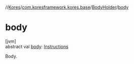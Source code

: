 //[Kores](../../../index.md)/[com.koresframework.kores.base](../index.md)/[BodyHolder](index.md)/[body](body.md)

# body

[jvm]\
abstract val [body](body.md): [Instructions](../../com.koresframework.kores/-instructions/index.md)

Body.
